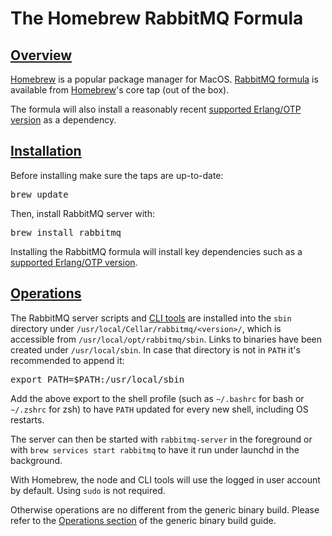 <!--
Copyright (c) 2007-2021 VMware, Inc. or its affiliates.

All rights reserved. This program and the accompanying materials
are made available under the terms of the under the Apache License,
Version 2.0 (the "License”); you may not use this file except in compliance
with the License. You may obtain a copy of the License at

https://www.apache.org/licenses/LICENSE-2.0

Unless required by applicable law or agreed to in writing, software
distributed under the License is distributed on an "AS IS" BASIS,
WITHOUT WARRANTIES OR CONDITIONS OF ANY KIND, either express or implied.
See the License for the specific language governing permissions and
limitations under the License.
-->

# The Homebrew RabbitMQ Formula

## <a id="overview" class="anchor" href="#overview">Overview</a>

[Homebrew](https://brew.sh/) is a popular package manager for MacOS.
[RabbitMQ formula](https://github.com/Homebrew/homebrew-core/blob/master/Formula/rabbitmq.rb) is available from
[Homebrew](https://brew.sh/)'s core tap (out of the box).

The formula will also install a reasonably recent [supported Erlang/OTP version](/which-erlang.html)
as a dependency.


## <a id="installation" class="anchor" href="#installation">Installation</a>

Before installing make sure the taps are up-to-date:

<pre class="lang-bash">
brew update
</pre>

Then, install RabbitMQ server with:

<pre class="lang-bash">
brew install rabbitmq
</pre>

Installing the RabbitMQ formula will install key dependencies such as a [supported Erlang/OTP version](/which-erlang.html).

## <a id="operations" class="anchor" href="#operations">Operations</a>

The RabbitMQ server scripts and [CLI tools](/cli.html) are installed into the `sbin` directory under `/usr/local/Cellar/rabbitmq/<version>/`,
which is accessible from `/usr/local/opt/rabbitmq/sbin`. Links to binaries have been created under `/usr/local/sbin`.
In case that directory is not in `PATH` it's recommended to append it:

<pre class="lang-bash">
export PATH=$PATH:/usr/local/sbin
</pre>

Add the above export to the shell profile (such as `~/.bashrc` for bash or `~/.zshrc` for zsh)
to have `PATH` updated for every new shell, including OS restarts.

The server can then be started with `rabbitmq-server` in the foreground or with `brew services start rabbitmq`
to have it run under launchd in the background.

With Homebrew, the node and CLI tools will use the logged in user account by default.
Using `sudo` is not required.

Otherwise operations are no different from the generic binary build.
Please refer to the [Operations section](install-generic-unix.html#operations) of
the generic binary build guide.
